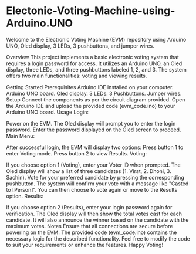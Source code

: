 # Electonic-Voting-Machine-using-Arduino.UNO

Welcome to the Electronic Voting Machine (EVM) repository using Arduino UNO, Oled display, 3 LEDs, 3 pushbuttons, and jumper wires.

Overview
This project implements a basic electronic voting system that requires a login password for access. It utilizes an Arduino UNO, an Oled display, three LEDs, and three pushbuttons labeled 1, 2, and 3. The system offers two main functionalities: voting and viewing results.

Getting Started
Prerequisites
Arduino IDE installed on your computer.
Arduino UNO board.
Oled display.
3 LEDs.
3 Pushbuttons.
Jumper wires.
Setup
Connect the components as per the circuit diagram provided.
Open the Arduino IDE and upload the provided code (evm_code.ino) to your Arduino UNO board.
Usage
Login:

Power on the EVM.
The Oled display will prompt you to enter the login password.
Enter the password displayed on the Oled screen to proceed.
Main Menu:

After successful login, the EVM will display two options:
Press button 1 to enter Voting mode.
Press button 2 to view Results.
Voting:

If you choose option 1 (Voting), enter your Voter ID when prompted.
The Oled display will show a list of three candidates (1. Virat, 2. Dhoni, 3. Sachin).
Vote for your preferred candidate by pressing the corresponding pushbutton.
The system will confirm your vote with a message like "Casted to [Person]".
You can then choose to vote again or move to the Results option.
Results:

If you choose option 2 (Results), enter your login password again for verification.
The Oled display will then show the total votes cast for each candidate.
It will also announce the winner based on the candidate with the maximum votes.
Notes
Ensure that all connections are secure before powering on the EVM.
The provided code (evm_code.ino) contains the necessary logic for the described functionality.
Feel free to modify the code to suit your requirements or enhance the features.
Happy Voting!
